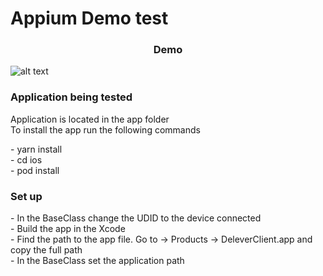 # Appium Demo test 

<h3 align="center"> Demo </h3>

![alt text](https://github.com/jakhongirruziev/AppiumDemo.git/other/file.gif  "Logo Title Text 1")
<h3> Application being tested  </h3>
<p>
Application is located in the app folder  <br>
To install the app run the following commands  
</p>
<p>  
- yarn install <br> 
- cd ios <br>
- pod install 
</p>

<h3> Set up </h3>
<p>
- In the BaseClass change the UDID to the device connected   <br>
- Build the app in the Xcode <br>
- Find the path to the app file. Go to -> Products -> DeleverClient.app and copy the full path  <br> 
- In the BaseClass set the application path
</p>
